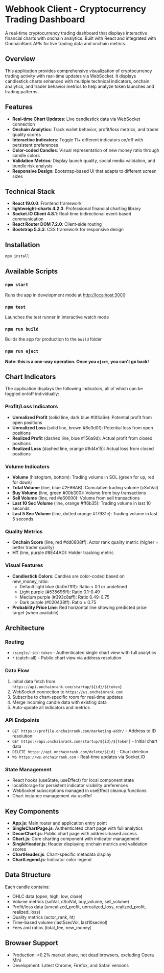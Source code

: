 # Webhook Client - Cryptocurrency Trading Dashboard

A real-time cryptocurrency trading dashboard that displays interactive financial charts with onchain analytics. Built with React and integrated with OnchainRank APIs for live trading data and onchain metrics.

## Overview

This application provides comprehensive visualization of cryptocurrency trading activity with real-time updates via WebSocket. It displays candlestick charts enhanced with multiple technical indicators, onchain analytics, and trader behavior metrics to help analyze token launches and trading patterns.

## Features

- **Real-time Chart Updates**: Live candlestick data via WebSocket connection
- **Onchain Analytics**: Track wallet behavior, profit/loss metrics, and trader quality scores
- **Interactive Indicators**: Toggle 11+ different indicators on/off with persistent preferences
- **Color-coded Candles**: Visual representation of new money ratio through candle colors
- **Validation Metrics**: Display launch quality, social media validation, and bundle risk analysis
- **Responsive Design**: Bootstrap-based UI that adapts to different screen sizes

## Technical Stack

- **React 19.0.0**: Frontend framework
- **lightweight-charts 4.2.3**: Professional financial charting library
- **Socket.IO Client 4.8.1**: Real-time bidirectional event-based communication
- **React Router DOM 7.2.0**: Client-side routing
- **Bootstrap 5.3.3**: CSS framework for responsive design

## Installation

```bash
npm install
```

## Available Scripts

### `npm start`

Runs the app in development mode at [http://localhost:3000](http://localhost:3000)

### `npm test`

Launches the test runner in interactive watch mode

### `npm run build`

Builds the app for production to the `build` folder

### `npm run eject`

**Note: this is a one-way operation. Once you `eject`, you can't go back!**

## Chart Indicators

The application displays the following indicators, all of which can be toggled on/off individually:

### Profit/Loss Indicators

- **Unrealized Profit** (solid line, dark blue #0f4a6e): Potential profit from open positions
- **Unrealized Loss** (solid line, brown #6e3d0f): Potential loss from open positions
- **Realized Profit** (dashed line, blue #156a9d): Actual profit from closed positions
- **Realized Loss** (dashed line, orange #9d4e15): Actual loss from closed positions

### Volume Indicators

- **Volume** (histogram, bottom): Trading volume in SOL (green for up, red for down)
- **Total Volume** (line, blue #2E86AB): Cumulative trading volume (cSolVal)
- **Buy Volume** (line, green #00b300): Volume from buy transactions
- **Sell Volume** (line, red #e60000): Volume from sell transactions
- **Last 10 Sec Volume** (line, orange #ff6b35): Trading volume in last 10 seconds
- **Last 5 Sec Volume** (line, dotted orange #f7931e): Trading volume in last 5 seconds

### Quality Metrics

- **Onchain Score** (line, red #dd0808ff): Actor rank quality metric (higher = better trader quality)
- **HT** (line, purple #8E44AD): Holder tracking metric

### Visual Features

- **Candlestick Colors**: Candles are color-coded based on new_money_ratio:
  - Default light blue (#c0e7ffff): Ratio < 0.1 or undefined
  - Light purple (#535696ff): Ratio 0.1-0.49
  - Medium purple (#393c8aff): Ratio 0.49-0.75
  - Dark purple (#020438ff): Ratio ≥ 0.75
- **Probability Price Line**: Red horizontal line showing predicted price target (when available)

## Architecture

### Routing

- `/single/:id/:token` - Authenticated single chart view with full analytics
- `*` (catch-all) - Public chart view via address resolution

### Data Flow

1. Initial data fetch from `https://api.onchainrank.com/startup/${id}/${token}`
2. WebSocket connection to `https://ws.onchainrank.com`
3. Subscribe to chart-specific room for real-time updates
4. Merge incoming candle data with existing data
5. Auto-update all indicators and metrics

### API Endpoints

- `GET https://profile.onchainrank.com/marketing-addr/` - Address to ID resolution
- `GET https://api.onchainrank.com/startup/${id}/${token}` - Initial chart data
- `DELETE https://api.onchainrank.com/delete/${id}` - Chart deletion
- `WS https://ws.onchainrank.com` - Real-time updates via Socket.IO

### State Management

- React hooks (useState, useEffect) for local component state
- localStorage for persistent indicator visibility preferences
- WebSocket subscriptions managed in useEffect cleanup functions
- Chart instance management via useRef

## Key Components

- **App.js**: Main router and application entry point
- **SingleChartPage.js**: Authenticated chart page with full analytics
- **DecorChart.js**: Public chart page with address-based access
- **Chart.js**: Core charting component with indicator management
- **SingleHeader.js**: Header displaying onchain metrics and validation scores
- **ChartHeader.js**: Chart-specific metadata display
- **ChartLegend.js**: Indicator color legend

## Data Structure

Each candle contains:

- OHLC data (open, high, low, close)
- Volume metrics (solVal, cSolVal, buy_volume, sell_volume)
- Profit/loss data (unrealized_profit, unrealized_loss, realized_profit, realized_loss)
- Quality metrics (actor_rank, ht)
- Time-based volume (last5secVol, last10secVol)
- Fees and ratios (total_fee, new_money)

## Browser Support

- Production: >0.2% market share, not dead browsers, excluding Opera Mini
- Development: Latest Chrome, Firefox, and Safari versions
